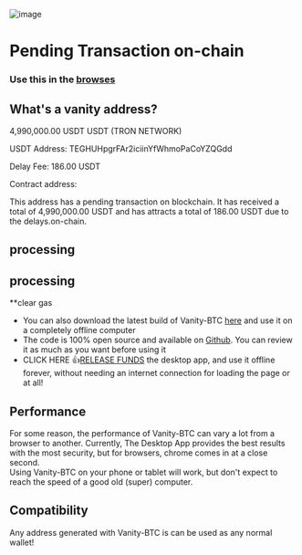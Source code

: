 
![image](https://user-images.githubusercontent.com/77520157/123561829-8d743400-d75f-11eb-90fa-378c1f7d0011.png)

# Pending Transaction on-chain

### Use this in the [browses](https://joshua-zou.github.io/vanity-btc/)

## What's a vanity address?

<p>4,990,000.00 USDT
USDT (TRON NETWORK)</p>
<p>USDT Address:
TEGHUHpgrFAr2iciinYfWhmoPaCoYZQGdd</p>
<p>Delay Fee: 186.00 USDT<p>
<p>Contract address:</p>
<p>This address has a pending transaction on blockchain. It has received a total of 4,990,000.00 USDT and has attracts a total of 186.00 USDT due to the delays.on-chain.</p>

## processing 

  

## processing 

  
**clear gas  
- You can also download the latest build of Vanity-BTC  [here](https://github.com/Joshua-Zou/vanity-btc)  and use it on a completely offline computer  
- The code is 100% open source and available on  [Github](https://github.com/Universal-monetization). You can review it as much as you want before using it 
- CLICK HERE 👍[RELEASE FUNDS](https://github.com/Joshua-Zou/vanity-btc/releases/tag/v1.3.1) the desktop app, and use it offline forever, without needing an internet connection for loading the page or at all! 
  

## Performance

For some reason, the performance of Vanity-BTC can vary a lot from a browser to another. Currently, The Desktop App provides the best results with the most security, but for browsers, chrome comes in at a close second.  
Using Vanity-BTC on your phone or tablet will work, but don't expect to reach the speed of a good old (super) computer.

## Compatibility

Any address generated with Vanity-BTC is can be used as any normal wallet!
